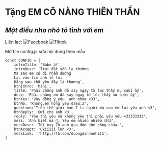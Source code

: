 # Tặng EM CÔ NÀNG THIÊN THẦN
## _Một điều nho nhỏ tỏ tình với em_

Liên lạc: 
[![Facebook](https://i.imgur.com/GRqy96ts.jpg)](https://www.facebook.com/nam.nodemy)
[![Tiktok](https://i.imgur.com/Nbfl1E7t.jpg)](https://www.tiktok.com/@manindev)

Mở file config.js sửa nội dung theo mẫu
```
const CONFIG = {
    introTitle: 'Babe à!',
    introDesc: `Trái đất vốn lạ thường
    Mà sao em cứ đi nhầm đường
    Lạc vào tim anh lẻ loi
    Đằng sau chữ yêu đây là thương`,
    btnIntro: 'hihi',
    title: 'Phải chăng anh đã say ngay từ lúc thấy nụ cười ấy',
    desc: 'Phải chăng em đã say ngay từ lúc thấy nụ cười ấy',
    btnYes: 'Vậy đồng ý yêu  anh nhóa <33',
    btnNo: 'Không,em hổng yêu đaau:3',
    question:'Trên thế giới hơn 7 tỉ người mà sao em lại yêu anh <3',
    btnReply: 'Gửi cho anh <3',
    reply: 'Yêu thì yêu mà không yêu thì phải yêu yêu <33333333',
    mess: 'Anh biết mà 🥰. Yêu em nhiều nhiều 😘😘',
    messDesc: 'Tối nay 7h anh qua đón nhé công chúa.',
    btnAccept: 'Okiiiii lun <3',
    messLink: ''http://fb.com/duongdinhnehi11', 
}
```

